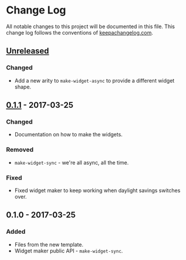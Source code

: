 # Change Log
All notable changes to this project will be documented in this file. This change log follows the conventions of [keepachangelog.com](http://keepachangelog.com/).

## [Unreleased]
### Changed
- Add a new arity to `make-widget-async` to provide a different widget shape.

## [0.1.1] - 2017-03-25
### Changed
- Documentation on how to make the widgets.

### Removed
- `make-widget-sync` - we're all async, all the time.

### Fixed
- Fixed widget maker to keep working when daylight savings switches over.

## 0.1.0 - 2017-03-25
### Added
- Files from the new template.
- Widget maker public API - `make-widget-sync`.

[Unreleased]: https://github.com/your-name/eventchain/compare/0.1.1...HEAD
[0.1.1]: https://github.com/your-name/eventchain/compare/0.1.0...0.1.1
